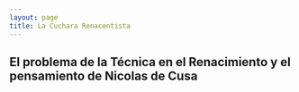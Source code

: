 ```yaml
---
layout: page
title: La Cuchara Renacentista
---
```


## El problema de la Técnica en el Renacimiento y el pensamiento de Nicolas de Cusa

